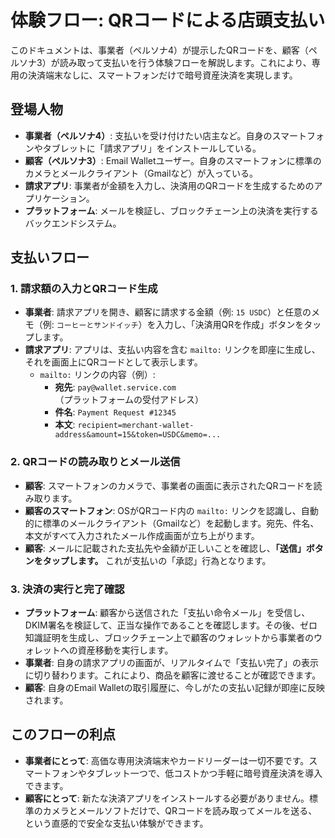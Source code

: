 # 体験フロー: QRコードによる店頭支払い

このドキュメントは、事業者（ペルソナ4）が提示したQRコードを、顧客（ペルソナ3）が読み取って支払いを行う体験フローを解説します。これにより、専用の決済端末なしに、スマートフォンだけで暗号資産決済を実現します。

## 登場人物
- **事業者（ペルソナ4）**: 支払いを受け付けたい店主など。自身のスマートフォンやタブレットに「請求アプリ」をインストールしている。
- **顧客（ペルソナ3）**: Email Walletユーザー。自身のスマートフォンに標準のカメラとメールクライアント（Gmailなど）が入っている。
- **請求アプリ**: 事業者が金額を入力し、決済用のQRコードを生成するためのアプリケーション。
- **プラットフォーム**: メールを検証し、ブロックチェーン上の決済を実行するバックエンドシステム。

## 支払いフロー

### 1. 請求額の入力とQRコード生成
- **事業者**: 請求アプリを開き、顧客に請求する金額（例: `15 USDC`）と任意のメモ（例: `コーヒーとサンドイッチ`）を入力し、「決済用QRを作成」ボタンをタップします。
- **請求アプリ**: アプリは、支払い内容を含む `mailto:` リンクを即座に生成し、それを画面上にQRコードとして表示します。
    - `mailto:` リンクの内容（例）:
        - **宛先**: `pay@wallet.service.com` （プラットフォームの受付アドレス）
        - **件名**: `Payment Request #12345`
        - **本文**: `recipient=merchant-wallet-address&amount=15&token=USDC&memo=...`

### 2. QRコードの読み取りとメール送信
- **顧客**: スマートフォンのカメラで、事業者の画面に表示されたQRコードを読み取ります。
- **顧客のスマートフォン**: OSがQRコード内の `mailto:` リンクを認識し、自動的に標準のメールクライアント（Gmailなど）を起動します。宛先、件名、本文がすべて入力されたメール作成画面が立ち上がります。
- **顧客**: メールに記載された支払先や金額が正しいことを確認し、**「送信」ボタンをタップします。** これが支払いの「承認」行為となります。

### 3. 決済の実行と完了確認
- **プラットフォーム**: 顧客から送信された「支払い命令メール」を受信し、DKIM署名を検証して、正当な操作であることを確認します。その後、ゼロ知識証明を生成し、ブロックチェーン上で顧客のウォレットから事業者のウォレットへの資産移動を実行します。
- **事業者**: 自身の請求アプリの画面が、リアルタイムで「支払い完了」の表示に切り替わります。これにより、商品を顧客に渡せることが確認できます。
- **顧客**: 自身のEmail Walletの取引履歴に、今しがたの支払い記録が即座に反映されます。

## このフローの利点

- **事業者にとって**: 高価な専用決済端末やカードリーダーは一切不要です。スマートフォンやタブレット一つで、低コストかつ手軽に暗号資産決済を導入できます。
- **顧客にとって**: 新たな決済アプリをインストールする必要がありません。標準のカメラとメールソフトだけで、QRコードを読み取ってメールを送る、という直感的で安全な支払い体験ができます。
